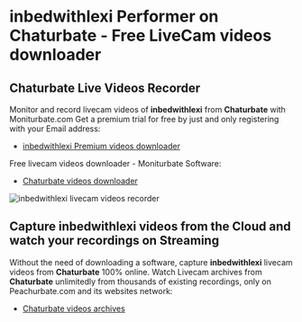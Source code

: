 # inbedwithlexi Performer on Chaturbate - Free LiveCam videos downloader

## Chaturbate Live Videos Recorder

Monitor and record livecam videos of **inbedwithlexi** from **Chaturbate** with Moniturbate.com
Get a premium trial for free by just and only registering with your Email address:
* [inbedwithlexi Premium videos downloader](https://moniturbate.com/request-demo-licence-key.html)

Free livecam videos downloader - Moniturbate Software:
* [Chaturbate videos downloader](https://moniturbate.com/moniturbate-download-software.html)

![inbedwithlexi livecam videos recorder](https://peachurnet.com/templates/moniturbate-software.png)


## Capture inbedwithlexi videos from the Cloud and watch your recordings on Streaming

Without the need of downloading a software, capture **inbedwithlexi** livecam videos from **Chaturbate** 100% online.
Watch Livecam archives from **Chaturbate** unlimitedly from thousands of existing recordings, only on Peachurbate.com and its websites network:
* [Chaturbate videos archives](https://peachurnet.com/)